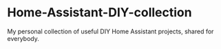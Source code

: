 # Home-Assistant-DIY-collection
My personal collection of useful DIY Home Assistant projects, shared for everybody.
